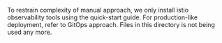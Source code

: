 To restrain complexity of manual approach, we only install istio observability tools using the quick-start guide. For production-like deployment, refer to GitOps approach. 
Files in this directory is not being used any more.

